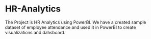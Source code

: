 # HR-Analytics
The Project is HR Analytics using PowerBI.
We have a created sample dataset of employee attendance and used it in PowerBI to create visualizations and dahsboard.
